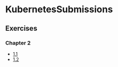 # KubernetesSubmissions

## Exercises

### Chapter 2

- [1.1](https://github.com/krisnakris/KubernetesSubmissions/tree/1.1/log_output)
- [1.2](https://github.com/krisnakris/KubernetesSubmissions/tree/1.2/the_project)
